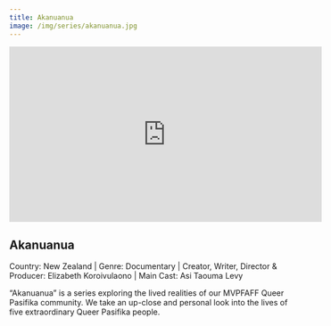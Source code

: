 ```yaml
---
title: Akanuanua
image: /img/series/akanuanua.jpg
---
```

<iframe width="560" height="315" src="https://www.youtube.com/embed/ofmW63p5wOg" frameborder="0" allow="accelerometer; autoplay; encrypted-media; gyroscope; picture-in-picture" allowfullscreen></iframe>

## Akanuanua
Country: New Zealand | Genre: Documentary | Creator, Writer, Director & Producer: Elizabeth Koroivulaono | Main Cast: Asi Taouma Levy

“Akanuanua” is a series exploring the lived realities of our MVPFAFF Queer Pasifika community. We take an up-close and personal look into the lives of five extraordinary Queer Pasifika people.